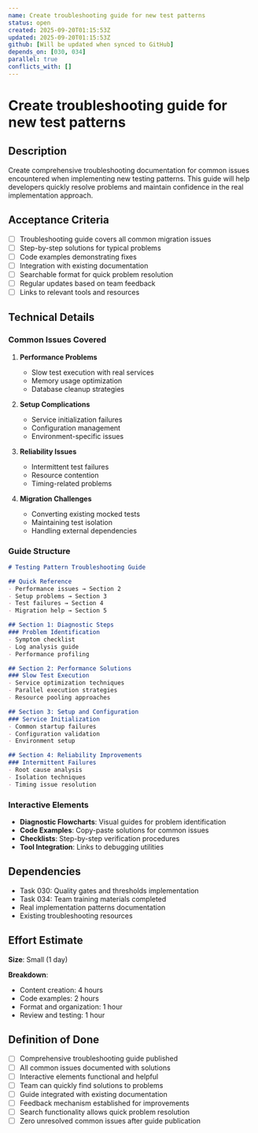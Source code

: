 ```yaml
---
name: Create troubleshooting guide for new test patterns
status: open
created: 2025-09-20T01:15:53Z
updated: 2025-09-20T01:15:53Z
github: [Will be updated when synced to GitHub]
depends_on: [030, 034]
parallel: true
conflicts_with: []
---
```


# Create troubleshooting guide for new test patterns

## Description

Create comprehensive troubleshooting documentation for common issues encountered when implementing new testing patterns. This guide will help developers quickly resolve problems and maintain confidence in the real implementation approach.

## Acceptance Criteria

- [ ] Troubleshooting guide covers all common migration issues
- [ ] Step-by-step solutions for typical problems
- [ ] Code examples demonstrating fixes
- [ ] Integration with existing documentation
- [ ] Searchable format for quick problem resolution
- [ ] Regular updates based on team feedback
- [ ] Links to relevant tools and resources

## Technical Details

### Common Issues Covered

1. **Performance Problems**
   - Slow test execution with real services
   - Memory usage optimization
   - Database cleanup strategies

2. **Setup Complications**
   - Service initialization failures
   - Configuration management
   - Environment-specific issues

3. **Reliability Issues**
   - Intermittent test failures
   - Resource contention
   - Timing-related problems

4. **Migration Challenges**
   - Converting existing mocked tests
   - Maintaining test isolation
   - Handling external dependencies

### Guide Structure

```markdown
# Testing Pattern Troubleshooting Guide

## Quick Reference
- Performance issues → Section 2
- Setup problems → Section 3
- Test failures → Section 4
- Migration help → Section 5

## Section 1: Diagnostic Steps
### Problem Identification
- Symptom checklist
- Log analysis guide
- Performance profiling

## Section 2: Performance Solutions
### Slow Test Execution
- Service optimization techniques
- Parallel execution strategies
- Resource pooling approaches

## Section 3: Setup and Configuration
### Service Initialization
- Common startup failures
- Configuration validation
- Environment setup

## Section 4: Reliability Improvements
### Intermittent Failures
- Root cause analysis
- Isolation techniques
- Timing issue resolution
```

### Interactive Elements

- **Diagnostic Flowcharts**: Visual guides for problem identification
- **Code Examples**: Copy-paste solutions for common issues
- **Checklists**: Step-by-step verification procedures
- **Tool Integration**: Links to debugging utilities

## Dependencies

- Task 030: Quality gates and thresholds implementation
- Task 034: Team training materials completed
- Real implementation patterns documentation
- Existing troubleshooting resources

## Effort Estimate

**Size**: Small (1 day)

**Breakdown**:
- Content creation: 4 hours
- Code examples: 2 hours
- Format and organization: 1 hour
- Review and testing: 1 hour

## Definition of Done

- [ ] Comprehensive troubleshooting guide published
- [ ] All common issues documented with solutions
- [ ] Interactive elements functional and helpful
- [ ] Team can quickly find solutions to problems
- [ ] Guide integrated with existing documentation
- [ ] Feedback mechanism established for improvements
- [ ] Search functionality allows quick problem resolution
- [ ] Zero unresolved common issues after guide publication